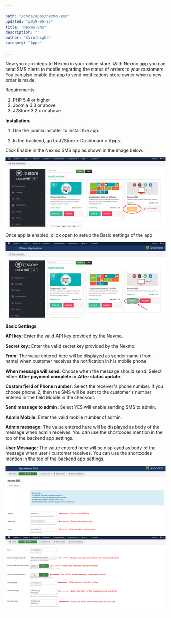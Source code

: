 ```yaml
---

path: "/docs/apps/nexmo-sms"
updated: "2019-06-25"
title: "Nexmo-SMS"
description: ""
author: "Kiruthigha"
category: "Apps"

---
```

Now you can integrate Nexmo in your online store. With Nexmo app you can send SMS alerts to mobile regarding the status of orders to your customers. You can also enable the app to send notifications store owner when a new order is made.

Requirements

1. PHP 5.4 or higher
2. Joomla 3.3 or above
3. J2Store 3.2.x or above

**Installation**

1. Use the joomla installer to install the app.

2. In the backend, go to J2Store > Dashboard > Apps.

Click Enable in the Nexmo SMS app as shown in the image below.

![nm01](../../images/apps/nexmo-sms/nexmo_01.png)

Once app is enabled, click open to setup the Basic settings of the app

![nm02](../../images/apps/nexmo-sms/nexmo_02.png)

**Basic Settings**

**API key:** Enter the valid API key provided by the Nexmo.

**Secret key:** Enter the valid secret key provided by the Nexmo.

**From:** The value entered here will be displayed as sender name (from name) when customer receives the notification in his mobile phone.

**When message will send:** Choose when the message should send. Select either **After payment complete** or **After status update.**

**Custom field of Phone number:** Select the receiver's phone number. If you choose phone_2, then the SMS will be sent to the customer's number entered in the field Mobile in the checkout.

**Send message to admin:** Select YES will enable sending SMS to admin.

**Admin Mobile:** Enter the valid mobile number of admin.

**Admin message:** The value entered here will be displayed as body of the message when admin receives. You can use the shortcodes mention in the top of the backend app settings.

**User Message:** The value entered here will be displayed as body of the message when user / customer receives. You can use the shortcodes mention in the top of the backend app settings.

![nm03](../../images/apps/nexmo-sms/nexmo_03.png)
![nm04](../../images/apps/nexmo-sms/nexmo_04.png)
